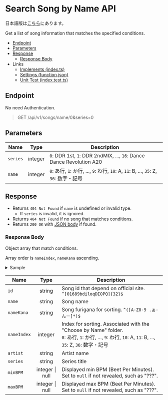 # Search Song by Name API

日本語版は[こちら](./README-ja.md)にあります。

Get a list of song information that matches the specified conditions.

- [Endpoint](#endpoint)
- [Parameters](#parameters)
- [Response](#response)
  - [Response Body](#response-body)
- Links
  - [Implements (index.ts)](index.ts)
  - [Settings (function.json)](function.json)
  - [Unit Test (index.test.ts)](index.test.ts)

## Endpoint

No need Authentication.

> GET /api/v1/songs/name/0&series=0

## Parameters

|Name|Type|Description|
|----|:--:|---|
|`series`|integer|`0`: DDR 1st, `1`: DDR 2ndMIX, ..., `16`: Dance Dance Revolution A20|
|`name`|integer|`0`: あ行, `1`: か行, ..., `9`: わ行, `10`: A, `11`: B, ..., `35`: Z, `36`: 数字・記号|

## Response

- Returns `404 Not Found` if `name` is undefined or invalid type.
  - If `series` is invalid, it is ignored.
- Returns `404 Not Found` if no song that matches conditions.
- Returns `200 OK` with [JSON body](#response-body) if found.

### Response Body

Object array that match conditions.

Array order is `nameIndex`, `nameKana` ascending.

<details>
  <summary>Sample</summary>

```json
[
  {
    "id": "61oIP0QIlO90d18ObDP1Dii6PoIQoOD8",
    "name": "イーディーエム・ジャンパーズ",
    "nameKana": "いーでぃーえむ じゃんぱーず",
    "nameIndex": 0,
    "artist": "かめりあ feat. ななひら",
    "series": "DanceDanceRevolution A",
    "minBPM": 72,
    "maxBPM": 145
  }
]
```

</details>

|Name|Type|Description|
|----|:--:|-----------|
|`id`|string|Song id that depend on official site. `^[01689bdiloqDIOPQ]{32}$`|
|`name`|string|Song name|
|`nameKana`|string|Song furigana for sorting. `^([A-Z0-9 .ぁ-んー]*)$`|
|`nameIndex`|integer|Index for sorting. Associated with the "Choose by Name" folder.<br />`0`: あ行, `1`: か行, ..., `9`: わ行, `10`: A, `11`: B, ..., `35`: Z, `36`: 数字・記号|
|`artist`|string|Artist name|
|`series`|string|Series title|
|`minBPM`|integer \| null|Displayed min BPM (Beet Per Minutes). Set to `null` if not revealed, such as "???".|
|`maxBPM`|integer \| null|Displayed max BPM (Beet Per Minutes). Set to `null` if not revealed, such as "???".|
